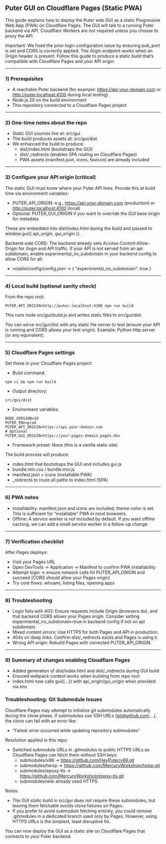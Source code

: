 ## Puter GUI on Cloudflare Pages (Static PWA)

This guide explains how to deploy the Puter web GUI as a static Progressive Web App (PWA) on Cloudflare Pages. The GUI will talk to a running Puter backend via API. Cloudflare Workers are not required unless you choose to proxy the API.

Important: We fixed the prior login configuration issue by ensuring pub_port is set and CORS is correctly applied. The /login endpoint works when an Origin header is present. Follow this guide to produce a static build that’s compatible with Cloudflare Pages and your API origin.

---

### 1) Prerequisites
- A reachable Puter backend (for example: https://api.your-domain.com or http://puter.localhost:4100 during local testing)
- Node.js 20 on the build environment
- This repository connected to a Cloudflare Pages project

---

### 2) One-time notes about the repo
- Static GUI sources live at: src/gui
- The build produces assets at: src/gui/dist
- We enhanced the build to produce:
  - dist/index.html (bootstraps the GUI)
  - dist/_redirects (enables SPA routing on Cloudflare Pages)
  - PWA assets (manifest.json, icons, favicon) are already included

---

### 3) Configure your API origin (critical)
The static GUI must know where your Puter API lives. Provide this at build time via environment variables:
- PUTER_API_ORIGIN: e.g., https://api.your-domain.com (production) or http://puter.localhost:4100 (local)
- Optional: PUTER_GUI_ORIGIN if you want to override the GUI base origin for metadata

These are embedded into dist/index.html during the build and passed to window.gui({ api_origin, gui_origin }).

Backend-side CORS: The backend already sets Access-Control-Allow-Origin for /login and API traffic. If your API is not served from an api subdomain, enable experimental_no_subdomain in your backend config to allow CORS for all:
- volatile/config/config.json → { "experimental_no_subdomain": true }

---

### 4) Local build (optional sanity check)
From the repo root:

```
PUTER_API_ORIGIN=http://puter.localhost:4100 npm run build
```

This runs node src/gui/build.js and writes static files to src/gui/dist.

You can serve src/gui/dist with any static file server to test (ensure your API is running and CORS allows your test origin). Example: Python http.server (or any equivalent).

---

### 5) Cloudflare Pages settings
Set these in your Cloudflare Pages project:

- Build command:
```
npm ci && npm run build
```

- Output directory:
```
src/gui/dist
```

- Environment variables:
```
NODE_VERSION=20
PUTER_ENV=prod
PUTER_API_ORIGIN=https://api.your-domain.com
# Optional
PUTER_GUI_ORIGIN=https://your-pages-domain.pages.dev
```

- Framework preset: None (this is a vanilla static site)

The build process will produce:
- index.html that bootstraps the GUI and includes gui.js
- bundle.min.css / bundle.min.js
- manifest.json + icons (installable PWA)
- _redirects to route all paths to index.html (SPA)

---

### 6) PWA notes
- Installability: manifest.json and icons are included; theme-color is set. This is sufficient for “installable” PWA in most browsers.
- Offline: A service worker is not included by default. If you want offline caching, we can add a small service worker in a follow-up change.

---

### 7) Verification checklist
After Pages deploys:
- Visit your Pages URL
- Open DevTools → Application → Manifest to confirm PWA installability
- Attempt login → ensure network calls hit PUTER_API_ORIGIN and succeed (CORS should allow your Pages origin)
- Try core flows: whoami, listing files, opening apps

---

### 8) Troubleshooting
- Login fails with 403: Ensure requests include Origin (browsers do), and that backend CORS allows your Pages origin. Consider setting experimental_no_subdomain=true in backend config if not on api subdomain.
- Mixed content errors: Use HTTPS for both Pages and API in production.
- 404s on deep links: Confirm dist/_redirects exists and Pages is using it.
- Wrong API origin: Rebuild Pages with corrected PUTER_API_ORIGIN.

---

### 9) Summary of changes enabling Cloudflare Pages
- Added generation of dist/index.html and dist/_redirects during GUI build
- Ensured webpack context works when building from repo root
- index.html now calls gui({...}) with api_origin/gui_origin when provided via env

### Troubleshooting: Git Submodule Issues
Cloudflare Pages may attempt to initialize git submodules automatically during the clone phase. If submodules use SSH URLs (git@github.com:...), the clone can fail with an error like:

- "Failed: error occurred while updating repository submodules"

Resolution applied in this repo:
- Switched submodule URLs in .gitmodules to public HTTPS URLs so Cloudflare Pages can fetch them without SSH keys:
  - submodules/v86 → https://github.com/HeyPuter/v86.git
  - submodules/twisp → https://github.com/MercuryWorkshop/twisp.git
  - submodules/epoxy-tls → https://github.com/MercuryWorkshop/epoxy-tls.git
  - submodules/wiki already used HTTPS

Notes:
- The GUI static build in src/gui does not require these submodules, but leaving them fetchable avoids clone failures on Pages.
- If you prefer to avoid submodule fetching entirely, you could remove .gitmodules in a dedicated branch used only by Pages. However, using HTTPS URLs is the simplest, least disruptive fix.

You can now deploy the GUI as a static site on Cloudflare Pages that connects to your Puter backend.

